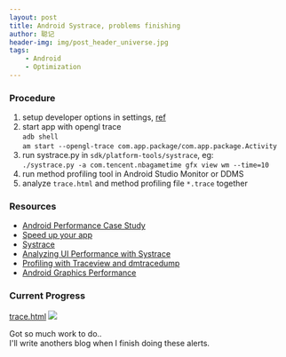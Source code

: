 ```yaml
---
layout: post
title: Android Systrace, problems finishing
author: 聪记
header-img: img/post_header_universe.jpg
tags: 
    - Android
    - Optimization
---
```


### Procedure

1. setup developer options in settings, [ref](http://www.curious-creature.com/2012/12/01/android-performance-case-study/)  
2. start app with opengl trace  
  `adb shell`  
  `am start --opengl-trace com.app.package/com.app.package.Activity`  
3. run systrace.py in `sdk/platform-tools/systrace`, eg:  
  `./systrace.py -a com.tencent.nbagametime gfx view wm --time=10`
4. run method profiling tool in Android Studio Monitor or DDMS
5. analyze `trace.html` and method profiling file `*.trace` together

### Resources

* [Android Performance Case Study](http://www.curious-creature.com/2012/12/01/android-performance-case-study/)  
* [Speed up your app](http://blog.udinic.com/2015/09/15/speed-up-your-app)  
* [Systrace](http://developer.android.com/intl/es/tools/help/systrace.html)  
* [Analyzing UI Performance with Systrace](http://developer.android.com/intl/es/tools/debugging/systrace.html)  
* [Profiling with Traceview and dmtracedump](http://developer.android.com/intl/es/tools/debugging/debugging-tracing.html)  
* [Android Graphics Performance](https://speakerdeck.com/romainguy/android-graphics-performance)

### Current Progress

[trace.html](http://www.tankcong.com/attach/trace.html)
<img src="http://www.tankcong.com/img/in-post/trace.png"/>  

Got so much work to do..  
I'll write anothers blog when I finish doing these alerts.
